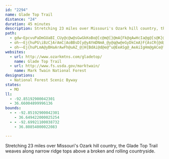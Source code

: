 ```yaml
---
id: "2294"
name: Glade Top Trail
distance: "24"
duration: 45 minutes
description: Stretching 23 miles over Missouri's Ozark hill country, the Glade Top Trail weaves along narrow ridge tops above a broken and rolling countryside.
path:
  - gdw~EpcvuPaDmGUaBI_CUy@c@w@sGwGkKoBo@[c@m@[}@mA{Fk@qAwHcIa@g@[s@K}@KoBJqFCsASs@y@_AuEqDa@y@UaAu@{H@aDHwAHUd@WdFW`@YJSF_@?{@cBsKCsB\eC~@cDd@sA|AyBt@wARs@?s@YsAsAwC_@e@_AYyCJmAa@sEsDi@]}ByBy@{@[_AIsADyDE{FmAmGeAgESaBR}AnByElAsD@gBs@uGO_C?aBb@qFAgAIqAS{@e@_BsAmDy@Ye@?qD~BqAZm@?c@Ug@o@kBiD[eB]yEe@iDEqFc@y@}CiB{@kBy@eD_@s@uGoBU]qFuR_AoC_AwA}GaGs@_@w@K{@JwFfEuAd@cAWs@y@i@aByBoKUgBCcANuAEy@O_@s@MqDOaB[cBy@gAs@[k@m@gFe@k@oD_AsAEw@m@[y@_@aBEqCnBsCR{BFsCOm@q@}@i@Yo@AuJ`@yC@wAM_BD]G{By@_@y@YeBWk@iA_A
  - oh~~Ej{huPG\iBzC}ArAmC|AoBBsD[y@yAYmDNmA_@y@q@w@eGyDkCmA}F{AsCR{@d@cBzAcCzEaB|Bk@PeA`AgEtHgAdAoDtA}C\u@Ao@[MiGO_AQa@c@QaGg@o@Qe@q@wAuEKkAT{EMk@a@Sy@@iFpAkDmCqAy@iNyC}@?sBV}IxDwC@aJ^cF?sCy@_CsAgCeA[a@k@cBKoBAyACMKKaHk@uNsCaCw@o@gAsCcHe@kBu@uFa@k@o@QoDLcBa@Y_@Og@?k@^kD@oA}AyLkBmE[oACqA`@_D^{CJeCOm@i@WaBEiEr@oABiCyCoAq@m@D_@Xo@j@iAdB]RyBXcAGcAs@Uk@c@yB[_Ai@s@y@_@gCYa@M_Ao@iBcBwBqCYy@o@gE?y@hA{EEmAMo@Um@oBsCwKuJWeAVyBDaBIaA[y@mAoBmFcDsCkCsA_Ao@q@iAsBsAuFU[SKoA@sAb@mFzBmAD[QqCuDcEkDyDuJc@_BIe@[qLOw@g@{@eCsAo@q@uJmPe@_@mEcCcAc@o@IsARmC`Bu@LkEOk@c@oA_B{F{IkA_B_@Yc@EYJgEjD]CeA{@_CaDmBkE[Y}@ScEKiASkA_@gCyAo@_AM]u@iEqH{GsEqGa@{@{AyG_AsCyAmDgB_@u@?oAR}CdAiADi@Yy@_BsCmD_@Qy@HuI`GyAlBeAtC_@d@c@PsA?}Gy@mADe@^cCfGYRcAD_FkAc@D_@Pk@f@MXO~AEfByDcJwAkCqCyA[_@m@sAW{B]yGyA{JFgGKmAQ}@mEcKwDeDgJ_CeCoAqA_@}Eg@_@Os@_A_CoEY_@gDyB[_@i@gAqA}Dw@}@qGyFi@gAMc@{@oLUg@cAwAQm@G{EIc@c@m@iEsCYg@[sAWmERwINoCBaFOw@s@eAc@Gk@D}E~BwA`B
  - oh~~Ej{huPLmA@yBHaArAwFh@uAZ_@|H{BdAi@d@e@^u@EeASg@_AeAiIgHm@gACe@?e@\y@fEqFd@{@nD{IN_CAgA^mA~@i@hD_@VU~@{ENc@x@_A|G_DrFoBhAw@pAsBj@y@h@_@d@UfEWh@QvD{CdFQlD_@NeAi@s@e@SsCSi@k@?o@b@}DCmAo@sGo@_BgDcEo@kAy@sBiAiKE_E@w@L{@h@e@x@_@lAKhCO~BD~@L|AEbE{BvD}AbEsCrCMRKTg@PeDJShEyEj@e@bA_@rBE^NlAr@nBlB|AfAvFlCZ?dMoErB_AhAw@rAyAtKiHj@m@vBsDhCgG~@sAh@c@vFuClK_FxOuOpAeApA{B`B{Ez@kB^e@x@m@lH{Db@o@Ru@@_AK}@cC}PHoD^eFJqAlBwGrBsFbEgJrAeDToABeAi@eFAgAJ_AdODfNX\KXo@
websites:
  - url: http://www.ozarkmtns.com/gladetop/
    name: Glade Top Trail
  - url: http://www.fs.usda.gov/marktwain/
    name: Mark Twain National Forest
designations:
  - National Forest Scenic Byway
states:
  - MO
ll:
  - -92.85192900042301
  - 36.66004899996136
bounds:
  - - -92.85192900042301
    - 36.649422000025254
  - - -92.69921100038732
    - 36.80854000022083

---
```


Stretching 23 miles over Missouri's Ozark hill country, the Glade Top Trail weaves along narrow ridge tops above a broken and rolling countryside.
